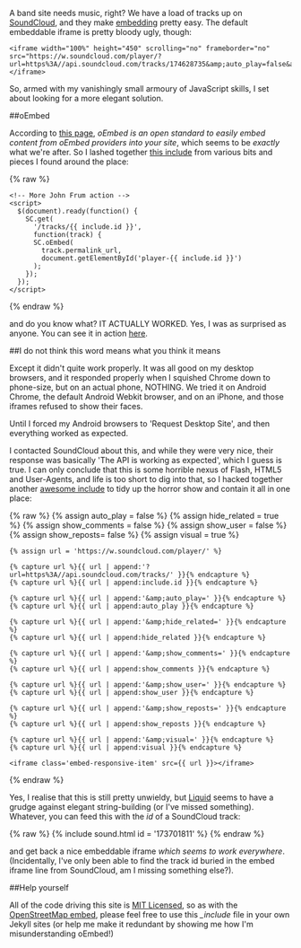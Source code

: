 A band site needs music, right? We have a load of tracks up on [SoundCloud](https://soundcloud.com/rawfunkmaharishi), and they make [embedding](http://rawfunkmaharishi.uk/sounds/) pretty easy. The default embeddable iframe is pretty bloody ugly, though:

    <iframe width="100%" height="450" scrolling="no" frameborder="no" src="https://w.soundcloud.com/player/?url=https%3A//api.soundcloud.com/tracks/174628735&amp;auto_play=false&amp;hide_related=false&amp;show_comments=true&amp;show_user=true&amp;show_reposts=false&amp;visual=true"></iframe>

So, armed with my vanishingly small armoury of JavaScript skills, I set about looking for a more elegant solution.

##oEmbed

According to [this page](https://developers.soundcloud.com/docs/oembed), _oEmbed is an open standard to easily embed content from oEmbed providers into your site_, which seems to be _exactly_ what we're after. So I lashed together [this include](https://github.com/rawfunkmaharishi/rawfunkmaharishi.github.io/blob/master/_includes/oembed-sound.html) from various bits and pieces I found around the place:

{% raw %}
    <div class='col-md-{{ include.width }}'>
      <div class='thumbnail'>
        <div class='embed-responsive embed-responsive-16by9'
             id='player-{{ include.id }}'></div>
      </div>
    </div>

    <!-- More John Frum action -->
    <script>
      $(document).ready(function() {
        SC.get(
          '/tracks/{{ include.id }}',
          function(track) {
          SC.oEmbed(
            track.permalink_url,
            document.getElementById('player-{{ include.id }}')
          );
        });
      });
    </script>
{% endraw %}

and do you know what? IT ACTUALLY WORKED. Yes, I was as surprised as anyone. You can see it in action [here](http://rawfunkmaharishi.uk/oembed-sounds/).

##I do not think this word means what you think it means

Except it didn't quite work properly. It was all good on my desktop browsers, and it responded properly when I squished Chrome down to phone-size, but on an actual phone, NOTHING. We tried it on Android Chrome, the default Android Webkit browser, and on an iPhone, and those iframes refused to show their faces.

Until I forced my Android browsers to 'Request Desktop Site', and then everything worked as expected.

I contacted SoundCloud about this, and while they were very nice, their response was basically 'The API is working as expected', which I guess is true. I can only conclude that this is some horrible nexus of Flash, HTML5 and User-Agents, and life is too short to dig into that, so I hacked together another [awesome include](https://github.com/rawfunkmaharishi/rawfunkmaharishi.github.io/blob/master/_includes/sound.html) to tidy up the horror show and contain it all in one place:

{% raw %}
    {% assign auto_play = false %}
    {% assign hide_related = true %}
    {% assign show_comments = false %}
    {% assign show_user = false %}
    {% assign show_reposts= false %}
    {% assign visual = true %}

    {% assign url = 'https://w.soundcloud.com/player/' %}

    {% capture url %}{{ url | append:'?url=https%3A//api.soundcloud.com/tracks/' }}{% endcapture %}
    {% capture url %}{{ url | append:include.id }}{% endcapture %}

    {% capture url %}{{ url | append:'&amp;auto_play=' }}{% endcapture %}
    {% capture url %}{{ url | append:auto_play }}{% endcapture %}

    {% capture url %}{{ url | append:'&amp;hide_related=' }}{% endcapture %}
    {% capture url %}{{ url | append:hide_related }}{% endcapture %}

    {% capture url %}{{ url | append:'&amp;show_comments=' }}{% endcapture %}
    {% capture url %}{{ url | append:show_comments }}{% endcapture %}

    {% capture url %}{{ url | append:'&amp;show_user=' }}{% endcapture %}
    {% capture url %}{{ url | append:show_user }}{% endcapture %}

    {% capture url %}{{ url | append:'&amp;show_reposts=' }}{% endcapture %}
    {% capture url %}{{ url | append:show_reposts }}{% endcapture %}

    {% capture url %}{{ url | append:'&amp;visual=' }}{% endcapture %}
    {% capture url %}{{ url | append:visual }}{% endcapture %}

    <iframe class='embed-responsive-item' src={{ url }}></iframe>
{% endraw %}

Yes, I realise that this is still pretty unwieldy, but [Liquid](http://liquidmarkup.org/) seems to have a grudge against elegant string-building (or I've missed something). Whatever, you can feed this with the _id_ of a SoundCloud track:

{% raw %}
    {% include sound.html id = '173701811' %}
{% endraw %}

and get back a nice embeddable iframe _which seems to work everywhere_. (Incidentally, I've only been able to find the track id buried in the embed iframe line from SoundCloud, am I missing something else?).

##Help yourself

All of the code driving this site is [MIT Licensed](https://github.com/rawfunkmaharishi/rawfunkmaharishi.github.io/blob/master/LICENSE.md), so as with the [OpenStreetMap embed](http://rawfunkmaharishi.uk/blog/2014/11/10/embedding-open-street-map/), please feel free to use this *_include* file in your own Jekyll sites (or help me make it redundant by showing me how I'm misunderstanding oEmbed!)
